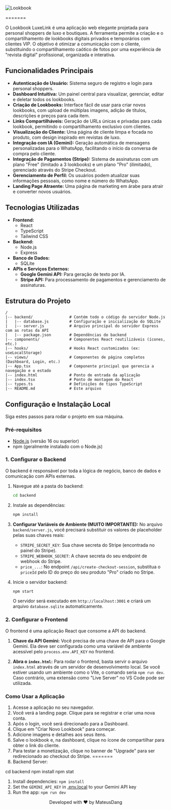 ![Lookbook](https://i.imgur.com/vBvSfNo.png) 

=======

O Lookbook LuxeLink é uma aplicação web elegante projetada para personal shoppers de luxo e boutiques. A ferramenta permite a criação e o compartilhamento de lookbooks digitais privados e temporários com clientes VIP. O objetivo é otimizar a comunicação com o cliente, substituindo o compartilhamento caótico de fotos por uma experiência de "revista digital" profissional, organizada e interativa.

## Funcionalidades Principais

-   **Autenticação de Usuário:** Sistema seguro de registro e login para personal shoppers.
-   **Dashboard Intuitiva:** Um painel central para visualizar, gerenciar, editar e deletar todos os lookbooks.
-   **Criação de Lookbooks:** Interface fácil de usar para criar novos lookbooks, com upload de múltiplas imagens, adição de títulos, descrições e preços para cada item.
-   **Links Compartilháveis:** Geração de URLs únicas e privadas para cada lookbook, permitindo o compartilhamento exclusivo com clientes.
-   **Visualização do Cliente:** Uma página de cliente limpa e focada no produto, com design inspirado em revistas de luxo.
-   **Integração com IA (Gemini):** Geração automática de mensagens personalizadas para o WhatsApp, facilitando o início da conversa de compra pelo cliente.
-   **Integração de Pagamentos (Stripe):** Sistema de assinaturas com um plano "Free" (limitado a 3 lookbooks) e um plano "Pro" (ilimitado), gerenciado através do Stripe Checkout.
-   **Gerenciamento de Perfil:** Os usuários podem atualizar suas informações pessoais, como nome e número do WhatsApp.
-   **Landing Page Atraente:** Uma página de marketing em árabe para atrair e converter novos usuários.

## Tecnologias Utilizadas

-   **Frontend:**
    -   React
    -   TypeScript
    -   Tailwind CSS
-   **Backend:**
    -   Node.js
    -   Express
-   **Banco de Dados:**
    -   SQLite
-   **APIs e Serviços Externos:**
    -   **Google Gemini API:** Para geração de texto por IA.
    -   **Stripe API:** Para processamento de pagamentos e gerenciamento de assinaturas.

## Estrutura do Projeto

```
/
|-- backend/                # Contém todo o código do servidor Node.js
|   |-- database.js         # Configuração e inicialização do SQLite
|   |-- server.js           # Arquivo principal do servidor Express com as rotas da API
|   |-- package.json        # Dependências do backend
|-- components/             # Componentes React reutilizáveis (ícones, etc.)
|-- hooks/                  # Hooks React customizados (ex: useLocalStorage)
|-- views/                  # Componentes de página completos (Dashboard, Login, etc.)
|-- App.tsx                 # Componente principal que gerencia a navegação e o estado
|-- index.html              # Ponto de entrada da aplicação
|-- index.tsx               # Ponto de montagem do React
|-- types.ts                # Definições de tipos TypeScript
|-- README.md               # Este arquivo
```

## Configuração e Instalação Local

Siga estes passos para rodar o projeto em sua máquina.

### Pré-requisitos

-   [Node.js](https://nodejs.org/) (versão 16 ou superior)
-   npm (geralmente instalado com o Node.js)

### 1. Configurar o Backend

O backend é responsável por toda a lógica de negócio, banco de dados e comunicação com APIs externas.

1.  Navegue até a pasta do backend:
    ```sh
    cd backend
    ```

2.  Instale as dependências:
    ```sh
    npm install
    ```

3.  **Configurar Variáveis de Ambiente (MUITO IMPORTANTE):**
    No arquivo `backend/server.js`, você precisará substituir os valores de placeholder pelas suas chaves reais:
    -   `STRIPE_SECRET_KEY`: Sua chave secreta do Stripe (encontrada no painel do Stripe).
    -   `STRIPE_WEBHOOK_SECRET`: A chave secreta do seu endpoint de webhook do Stripe.
    -   `price_...`: No endpoint `/api/create-checkout-session`, substitua o `priceId` pelo ID do preço do seu produto "Pro" criado no Stripe.

4.  Inicie o servidor backend:
    ```sh
    npm start
    ```
    O servidor será executado em `http://localhost:3001` e criará um arquivo `database.sqlite` automaticamente.

### 2. Configurar o Frontend

O frontend é uma aplicação React que consome a API do backend.

1.  **Chave da API Gemini:**
    Você precisa de uma chave de API para o Google Gemini. Ela deve ser configurada como uma variável de ambiente acessível pelo `process.env.API_KEY` no frontend.

2.  **Abra o `index.html`:**
    Para rodar o frontend, basta servir o arquivo `index.html` através de um servidor de desenvolvimento local. Se você estiver usando um ambiente como o Vite, o comando seria `npm run dev`. Caso contrário, uma extensão como "Live Server" no VS Code pode ser utilizada.

### Como Usar a Aplicação

1.  Acesse a aplicação no seu navegador.
2.  Você verá a landing page. Clique para se registrar e criar uma nova conta.
3.  Após o login, você será direcionado para a Dashboard.
4.  Clique em "Criar Novo Lookbook" para começar.
5.  Adicione imagens e detalhes aos seus itens.
6.  Salve o lookbook e, na dashboard, clique no ícone de compartilhar para obter o link do cliente.
7.  Para testar a monetização, clique no banner de "Upgrade" para ser redirecionado ao checkout do Stripe.
=======
0. Backend Server:

cd backend
npm install
npm stat

1. Install dependencies:
   `npm install`
2. Set the `GEMINI_API_KEY` in [.env.local](.env.local) to your Gemini API key
3. Run the app:
   `npm run dev`

<p align="center">
  Developed with ❤️ by MateusDang
</p>
